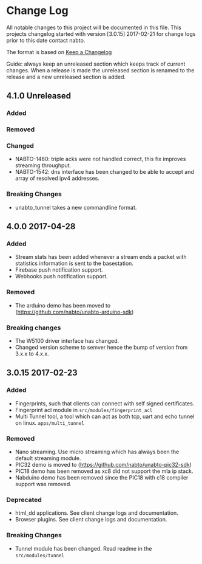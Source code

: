 # Change Log

All notable changes to this project will be documented in this
file. This projects changelog started with version [3.0.15] 2017-02-21
for change logs prior to this date contact nabto.

The format is based on [Keep a Changelog](http://keepachangelog.com/)

Guide: always keep an unreleased section which keeps track of current
changes. When a release is made the unreleased section is renamed to
the release and a new unreleased section is added.

## 4.1.0 Unreleased

### Added
### Removed

### Changed
- NABTO-1480: triple acks were not handled correct, this fix improves streaming throughput.
- NABTO-1542: dns interface has been changed to be able to accept and array of resolved ipv4 addresses.

### Breaking Changes
- unabto_tunnel takes a new commandline format.


## 4.0.0 2017-04-28

### Added
- Stream stats has been added whenever a stream ends a packet with
  statistics information is sent to the basestation.
- Firebase push notification support.
- Webhooks push notification support.

### Removed
- The arduino demo has been moved to (https://github.com/nabto/unabto-arduino-sdk)

### Breaking changes
- The W5100 driver interface has changed.
- Changed version scheme to semver hence the bump of version from 3.x.x to 4.x.x.

## 3.0.15 2017-02-23

### Added
- Fingerprints, such that clients can connect with self signed certificates.
- Fingerprint acl module in `src/modules/fingerprint_acl`
- Multi Tunnel tool, a tool which can act as both tcp, uart and echo tunnel on linux. `apps/multi_tunnel`

### Removed
- Nano streaming. Use micro streaming which has always been the default streaming module.
- PIC32 demo is moved to (https://github.com/nabto/unabto-pic32-sdk)
- PIC18 demo has been removed as xc8 did not support the mla ip stack.
- Nabduino demo has been removed since the PIC18 with c18 compiler support was removed.

### Deprecated
- html_dd applications. See client change logs and documentation.
- Browser plugins. See client change logs and documentation.

### Breaking Changes
- Tunnel module has been changed. Read readme in the `src/modules/tunnel`


